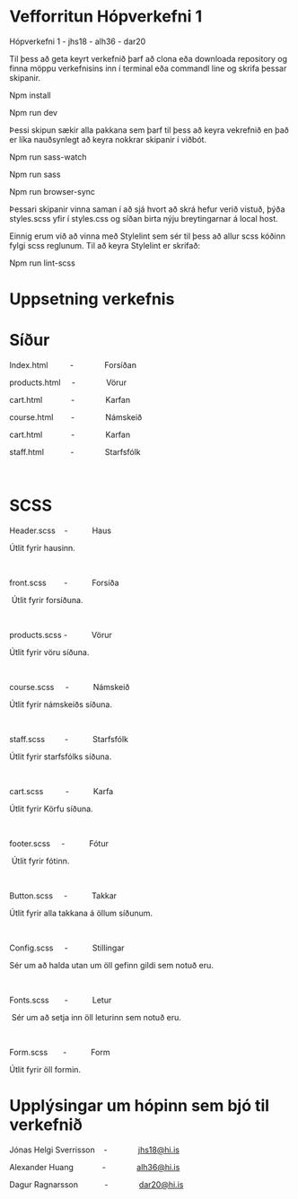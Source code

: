 # Vefforritun Hópverkefni 1

Hópverkefni 1 - jhs18 - alh36 - dar20 

Til þess að geta keyrt verkefnið þarf að clona eða downloada
repository og finna möppu verkefnisins inn í terminal eða commandl line og
skrifa þessar skipanir.

Npm install

Npm run dev

Þessi skipun sækir alla pakkana sem þarf til þess að keyra
vekrefnið en það er líka nauðsynlegt að keyra nokkrar skipanir í viðbót. 

Npm run sass-watch

Npm run sass

Npm run browser-sync

Þessari skipanir vinna saman í að sjá hvort að skrá hefur
verið vistuð, þýða styles.scss yfir í styles.css og síðan birta nýju
breytingarnar á local host. 

Einnig erum við að vinna með Stylelint sem sér til þess að
allur scss kóðinn fylgi scss reglunum. Til að keyra Stylelint er skrifað:

Npm run lint-scss

# Uppsetning verkefnis
# Síður

Index.html          -              Forsíðan

products.html     -              Vörur

cart.html             -              Karfan

course.html        -              Námskeið

cart.html             -              Karfan

staff.html            -              Starfsfólk

 

# SCSS

Header.scss    -           Haus

Útlit fyrir hausinn.

 

front.scss        -           Forsíða

 Útlit
fyrir forsíðuna.

 

products.scss -           Vörur

Útlit fyrir vöru
síðuna.

 

course.scss     -           Námskeið

Útlit fyrir
námskeiðs síðuna.

 

staff.scss         -           Starfsfólk

Útlit fyrir
starfsfólks síðuna.

 

cart.scss          -           Karfa

Útlit fyrir
Körfu síðuna.

 

footer.scss     -           Fótur

 Útlit
fyrir fótinn.

 

Button.scss     -           Takkar

Útlit fyrir
alla takkana á öllum síðunum.

 

Config.scss     -           Stillingar

Sér um að
halda utan um öll gefinn gildi sem notuð eru.

 

Fonts.scss       -           Letur

 Sér um
að setja inn öll leturinn sem notuð eru.

 

Form.scss       -           Form

Útlit fyrir öll formin.

# Upplýsingar um hópinn sem bjó til verkefnið

Jónas Helgi Sverrisson    -              jhs18@hi.is

Alexander Huang             -              alh36@hi.is

Dagur Ragnarsson            -              dar20@hi.is
